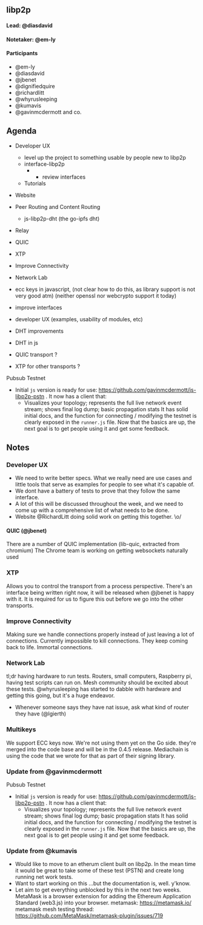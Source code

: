 ## libp2p

#### Lead: @diasdavid
#### Notetaker: @em-ly

#### Participants

 - @em-ly
 - @diasdavid
 - @jbenet
 - @dignifiedquire
 - @richardlitt
 - @whyrusleeping
 - @kumavis
 - @gavinmcdermott and co.

## Agenda

- Developer UX
  - level up the project to something usable by people new to libp2p
  - interface-libp2p
    - + review interfaces
  - Tutorials
- Website
- Peer Routing and Content Routing
  - js-libp2p-dht (the go-ipfs dht)
- Relay
- QUIC
- XTP
- Improve Connectivity
- Network Lab
- ecc keys in javascript, (not clear how to do this, as library support is not very good atm) (neither openssl nor webcrypto support it today)

- improve interfaces
- developer UX (examples, usability of modules, etc)
- DHT improvements
- DHT in js
- QUIC transport ?
- XTP for other transports ?

Pubsub Testnet
- Initial `js` version is ready for use: https://github.com/gavinmcdermott/js-libp2p-pstn . It now has a client that: 
  * Visualizes your topology; represents the full live network event stream; shows final log dump; basic propagation stats
It has solid initial docs, and the function for connecting / modifying the testnet is clearly exposed in the `runner.js` file. Now that the basics are up, the next goal is to get people using it and get some feedback.

## Notes
### Developer UX
 - We need to write better specs. What we really need are use cases and little tools that serve as examples for people to see what it's capable of.
 - We dont have a battery of tests to prove that they follow the same interface.
 - A lot of this will be discussed throughout the week, and we need to come up with a comprehensive list of what needs to be done.
 - Website @RichardLitt doing solid work on getting this together. \o/

#### QUIC (@jbenet)
There are a number of QUIC implementation (lib-quic, extracted from chromium)
The Chrome team is working on getting websockets naturally used

### XTP
Allows you to control the transport from a process perspective. There's an interface being written right now, it will be released when @jbenet is happy with it.
It is required for us to figure this out before we go into the other transports.

### Improve Connectivity
Making sure we handle connections properly instead of just leaving a lot of connections. Currently impossible to kill connections. They keep coming back to life. Immortal connections.

### Network Lab
tl;dr having hardware to run tests. Routers, small computers, Raspberry pi, having test scripts can run on. Mesh community should be excited about these tests.
@whyrusleeping has started to dabble with hardware and getting this going, but it's a huge endeavor.
 - Whenever someone says they have nat issue, ask what kind of router they have (@lgierth)

### Multikeys
We support ECC keys now. We're not using them yet on the Go side. they're merged into the code base and will be in the 0.4.5 release.
Mediachain is using the code that we wrote for that as part of their signing library.

### Update from @gavinmcdermott
Pubsub Testnet
- Initial `js` version is ready for use: https://github.com/gavinmcdermott/js-libp2p-pstn . It now has a client that: 
  * Visualizes your topology; represents the full live network event stream; shows final log dump; basic propagation stats
It has solid initial docs, and the function for connecting / modifying the testnet is clearly exposed in the `runner.js` file. Now that the basics are up, the next goal is to get people using it and get some feedback.

### Update from @kumavis
 - Would like to move to an etherum client built on libp2p. In the mean time it would be great to take some of these test (PSTN) and create long running net work tests.
 - Want to start working on this ...but the documentation is, well. y'know.
 - Let aim to get everything unblocked by this in the next two weeks.
 MetaMask is a browser extension for adding the Ethereum Application Standard (web3.js) into your browser.
metamask: https://metamask.io/
metamask mesh testing thread: https://github.com/MetaMask/metamask-plugin/issues/719

